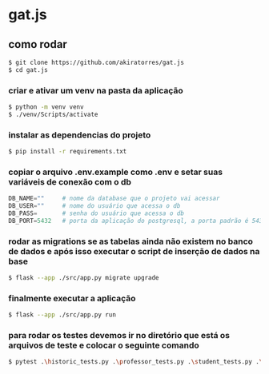 # gat.js

## como rodar

```bash
$ git clone https://github.com/akiratorres/gat.js
$ cd gat.js
```

### criar e ativar um venv na pasta da aplicação

```bash
$ python -m venv venv
$ ./venv/Scripts/activate
```

### instalar as dependencias do projeto

```bash
$ pip install -r requirements.txt
```

### copiar o arquivo .env.example como .env e setar suas variáveis de conexão com o db

```python
DB_NAME=""     # nome da database que o projeto vai acessar
DB_USER=""     # nome do usuário que acessa o db
DB_PASS=       # senha do usuário que acessa o db
DB_PORT=5432   # porta da aplicação do postgresql, a porta padrão é 5432
```

### rodar as migrations se as tabelas ainda não existem no banco de dados e após isso executar o script de inserção de dados na base

```bash
$ flask --app ./src/app.py migrate upgrade
```

### finalmente executar a aplicação

```bash
$ flask --app ./src/app.py run
```

### para rodar os testes devemos ir no diretório que está os arquivos de teste e colocar o seguinte comando
```bash
$ pytest .\historic_tests.py .\professor_tests.py .\student_tests.py .\subject_tests.py
```
